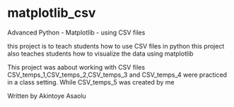 # matplotlib_csv
Advanced Python - Matplotlib - using CSV files

this project is to teach students how to use CSV files in python
this project also teaches students how to visualize the data using matplotlib

This project was aabout working with CSV files
CSV_temps_1,CSV_temps_2,CSV_temps_3 and CSV_temps_4 were practiced in a class setting. While CSV_temps_5 was created by me

Written by
Akintoye Asaolu

